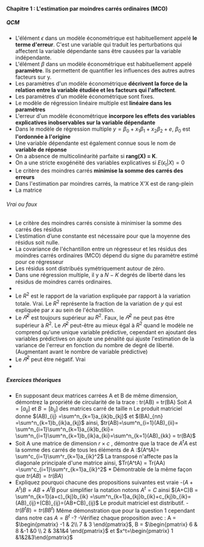 #### Chapitre 1 : L'estimation par moindres carrés ordinaires (MCO)

##### QCM
- L'élément $\epsilon$ dans un modèle économétrique est habituellement appelé **le terme d'erreur**. C'est une variable qui traduit les perturbations qui affectent la variable dépendante sans être causées par la variable indépendante.
- L'élément $\beta$ dans un modèle économétrique est habituellement appelé **paramètre**. Ils permettent de quantifier les influences des autres autres facteurs sur y. 
- Les paramètres d'un modèle économétrique **décrivent la force de la relation entre la variable étudiée et les facteurs qui l'affectent**. 
- Les paramètres d'un modèle économétrique sont fixes. 
- Le modèle de régression linéaire multiple est **linéaire dans les paramètres**
- L'erreur d'un modèle économétrique **incorpore les effets des variables explicatives inobservables sur la variable dépendante**
- Dans le modèle de régression multiple $y=\beta_{0} + x_{1}\beta_{1}+x_{2}\beta_{2}+e$, $\beta_{0}$ est **l'ordonnée à l'origine**
- Une variable dépendante est également connue sous le nom de **variable de réponse**
- On a absence de multicolinéarité parfaite si **rang(X) = K**.
- On a une stricte exogénéité des variables explicatives si $E(\epsilon_{t}|X) =0$
- Le critère des moindres carrés **minimise la somme des carrés des erreurs**
- Dans l'estimation par moindres carrés, la matrice X'X est de rang-plein
- La matrice 

###### Vrai ou faux
- Le critère des moindres carrés consiste à minimiser la somme des carrés des résidus
- L’estimation d’une constante est nécessaire pour que la moyenne des résidus soit nulle.
- La covariance de l'échantillon entre un régresseur et les résidus des moindres carrés ordinaires (MCO) dépend du signe du paramètre estimé pour ce régresseur
- Les résidus sont distribués symétriquement autour de zéro.
- Dans une régression multiple, il y a 𝑁 − 𝐾 degrés de liberté dans les résidus de moindres carrés ordinaires.
- 
- Le $R^2$ est le rapport de la variation expliquée par rapport à la variation totale.
Vrai. Le $R^2$ représente la fraction de la variation de $y$ qui est expliquée par $x$ au sein de l'échantillon. 
- Le $\bar{𝑅}^2$ est toujours supérieur au $R^2$.
Faux, le  $\bar{𝑅}^2$ ne peut pas être supérieur à $R^2$. Le $\bar{𝑅}^2$ peut-être au mieux égal à $R^2$ quand le modèle ne comprend qu'une unique variable prédictive, cependant en ajoutant des variables prédictives on ajoute une pénalité qui ajuste l'estimation de la variance de l'erreur en fonction du nombre de degré de liberté. (Augmentant avant le nombre de variable prédictive)
- Le  $\bar{𝑅}^2$ peut être négatif.
Vrai
- 

##### Exercices théoriques
- En supposant deux matrices carrées A et B de même dimension, démontrez la propriété de circularité de la trace : tr(AB) = tr(BA)
Soit $A = [a_{ij}]$ et $B =[b_{ij}]$ des matrices carré de taille n
Le produit matriciel donne $(AB)_{ij} =\sum^n_{k=1}a_{ik}b_{kj}$ et  $(BA)_{nn} =\sum^n_{k=1}b_{ik}a_{kj}$ ainsi, $tr(AB)=\sum^n_{i=1}(AB)_{ii}= \sum^n_{i=1}\sum^n_{k=1}a_{ik}b_{ki}= \sum^n_{i=1}\sum^n_{k=1}b_{ik}a_{ki}=\sum^n_{k=1}(AB)_{kk} = tr(BA)$ 
- Soit A une matrice de dimension $r \times c$ , démontre que la trace de $A^tA$ est la somme des carrés de tous les éléments de A  :$(A^tA)= \sum^c_{i=1}\sum^r_{k=1}a_{ik}^2$ 
La transposé n'affecte pas la diagonale principale d'une matrice ainsi, $Tr(A^tA) = Tr(AA) =\sum^c_{i=1}\sum^r_{k=1}a_{ik}^2$ * Démontrable de la même façon que $tr(AB) = tr(BA)$
- Expliquez pourquoi chacune des propositions suivantes est vraie
-$(A+A^t)B = AB+ A^tB$
pour simplifier la notation notons $A^t = C$ ainsi $(A+C)B = \sum^n_{k=1}(a+c)_{kj}b_{ik} =\sum^n_{k=1}a_{kj}b_{ik}+c_{kj}b_{ik}=(AB)_{ij}+(CB)_{ij}=(AB+CB)_{ij}$ 
Le produit matriciel est distributif.
-$tr(B^tB)=tr(BB^t)$ 
Même démonstration que pour la question 1 cependant dans notre cas $A=B^t$ 
-?
-Vérifiez chaque proposition avec : A = $\begin{pmatrix} -1 & 2\\ 7 & 3  \end{pmatrix}$, B = $\begin{pmatrix} 6 & 8 &-1 &0 \\ 2 & 3&1&4 \end{pmatrix}$ et $x^t=\begin{pmatrix} 1 &1&2&3\end{pmatrix}$
